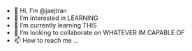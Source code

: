 - 👋 Hi, I’m @jaejtran
- 👀 I’m interested in LEARNING
- 🌱 I’m currently learning THIS
- 💞️ I’m looking to collaborate on WHATEVER IM CAPABLE OF
- 📫 How to reach me ...

<!---
jaejtran/jaejtran is a ✨ special ✨ repository because its `README.md` (this file) appears on your GitHub profile.
You can click the Preview link to take a look at your changes.
--->
